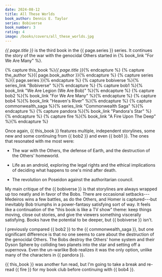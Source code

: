 ```yaml
---
date: 2024-08-12
title: All These Worlds
book_author: Dennis E. Taylor
series: Bobiverse
book_number: 3
rating: 4
image: /books/covers/all_these_worlds.jpg
---
```


<cite class="book-title">{{ page.title }}</cite> is the third book in the
<span class="book-series">{{ page.series }}</span> series. It continues the
story of the war with the genocidal Others started in {% book_link "For We Are Many" %}.

{% capture this_book %}<cite class="book-title">{{ page.title }}</cite>{% endcapture %}
{% capture the_author %}<span class="author-name">{{ page.book_author }}</span>{% endcapture %}
{% capture series %}<span class="book-series">{{ page.series }}</span>{% endcapture %}
{% capture bobiverse %}{% series_link "Bobiverse" %}{% endcapture %}
{% capture bob1 %}{% book_link "We Are Legion (We Are Bob)" %}{% endcapture %}
{% capture bob2 %}{% book_link "For We Are Many" %}{% endcapture %}
{% capture bob4 %}{% book_link "Heaven's River" %}{% endcapture %}
{% capture commonwealth_saga %}{% series_link "Commonwealth Saga" %}{% endcapture %}
{% capture pandora %}{% book_link "Pandora's Star" %}{% endcapture %}
{% capture fire %}{% book_link "A Fire Upon The Deep" %}{% endcapture %}

Once again, {{ this_book }} features multiple, independent storylines, some
new and some continuing from {{ bob2 }} and even {{ bob1 }}. The ones that
resonated with me most were:

- The war with the Others, the defense of Earth, and the destruction of the
  Others' homeworld.

- Life as an android, exploring the legal rights and the ethical implications
  of deciding what happens to one's mind after death.

- The revolution on Poseidon against the authoritarian council.

My main critique of the {{ bobiverse }} is that storylines are always wrapped
up too neatly and in favor of the Bobs. There are occasional
setbacks---Medeiros wins a few battles, as do the Others, and Homer is
captured---but inevitably Bob triumphs in a power-fantasy satisfying sort of
way. It feels like a continuation of the "this book is like a TV show" theme:
keep things moving, close out stories, and give the viewers something
viscerally satisfying. Books have the potential to be deeper, but {{ bobiverse
}} isn't.

I previously compared {{ bob2 }} to the {{ commonwealth_saga }}, but one
significant difference is that no one seems to care about the destruction of
the genocidal Others. The Bobs destroy the Others' home system and their Dyson
Sphere by colliding two planets into the star and setting off a supernova.
Even the un-warlike Bob realizes it was the only option, unlike many of the
characters in {{ pandora }}.

{{ this_book }} was another fun read, but I'm going to take a break and
re-read {{ fire }} for my book club before continuing with {{ bob4 }}.
